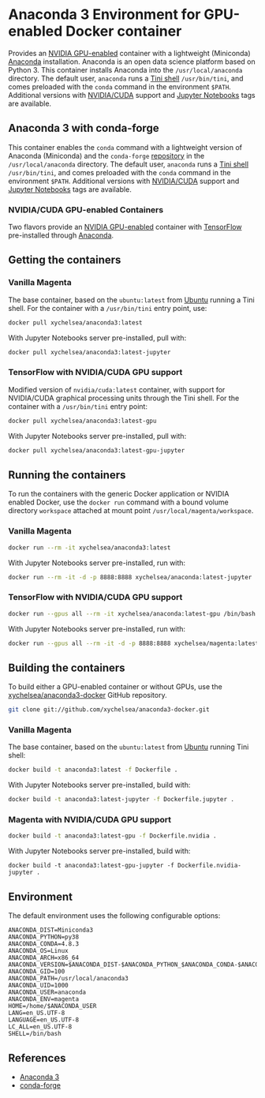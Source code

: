 # Anaconda 3 Environment for GPU-enabled Docker container

Provides an [NVIDIA GPU-enabled](https://hub.docker.com/r/nvidia/cuda) container with a lightweight (Miniconda) [Anaconda](https://anaconda.com/) installation. Anaconda is an open data science platform based on Python 3. This container installs Anaconda into the ```/usr/local/anaconda``` directory. The default user, ```anaconda``` runs a [Tini shell](https://github.com/krallin/tini/) ```/usr/bin/tini```, and comes preloaded with the ```conda``` command in the environment ```$PATH```. Additional versions with [NVIDIA/CUDA](https://hub.docker.com/r/nvidia/cuda/) support and [Jupyter Notebooks](https://jupyter.org/) tags are available.

Anaconda 3 with conda-forge
-----

This container enables the ```conda``` command with a lightweight version of Anaconda (Miniconda) and the ```conda-forge``` [repository](https://conda-forge.org/) in the ```/usr/local/anaconda``` directory. The default user, ```anaconda``` runs a [Tini shell](https://github.com/krallin/tini/) ```/usr/bin/tini```, and comes preloaded with the ```conda``` command in the environment ```$PATH```. Additional versions with [NVIDIA/CUDA](https://hub.docker.com/r/nvidia/cuda/) support and [Jupyter Notebooks](https://jupyter.org/) tags are available.

### NVIDIA/CUDA GPU-enabled Containers

Two flavors provide an [NVIDIA GPU-enabled](https://hub.docker.com/r/nvidia/cuda) container with [TensorFlow](https://tensorflow.org) pre-installed through [Anaconda](https://anaconda.com/).

## Getting the containers

### Vanilla Magenta

The base container, based on the ```ubuntu:latest``` from [Ubuntu](https://hub.docker.com/_/ubuntu/) running a Tini shell. For the container with a ```/usr/bin/tini``` entry point, use:

```bash
docker pull xychelsea/anaconda3:latest
```

With Jupyter Notebooks server pre-installed, pull with:

```bash
docker pull xychelsea/anaconda3:latest-jupyter
```

### TensorFlow with NVIDIA/CUDA GPU support

Modified version of ```nvidia/cuda:latest``` container, with support for NVIDIA/CUDA graphical processing units through the Tini shell. For the container with a ```/usr/bin/tini``` entry point:

```bash
docker pull xychelsea/anaconda3:latest-gpu
```

With Jupyter Notebooks server pre-installed, pull with:

```bash
docker pull xychelsea/anaconda3:latest-gpu-jupyter
```

## Running the containers

To run the containers with the generic Docker application or NVIDIA enabled Docker, use the ```docker run``` command with a bound volume directory ```workspace``` attached at mount point ```/usr/local/magenta/workspace```.

### Vanilla Magenta

```bash
docker run --rm -it xychelsea/anaconda3:latest
```

With Jupyter Notebooks server pre-installed, run with:

```bash
docker run --rm -it -d -p 8888:8888 xychelsea/anaconda:latest-jupyter
```
### TensorFlow with NVIDIA/CUDA GPU support

```bash
docker run --gpus all --rm -it xychelsea/anaconda:latest-gpu /bin/bash
```

With Jupyter Notebooks server pre-installed, run with:

```bash
docker run --gpus all --rm -it -d -p 8888:8888 xychelsea/magenta:latest-gpu-jupyter
```

## Building the containers

To build either a GPU-enabled container or without GPUs, use the [xychelsea/anaconda3-docker](https://github.com/xychelsea/anaconda3-docker) GitHub repository.

```bash
git clone git://github.com/xychelsea/anaconda3-docker.git
```

### Vanilla Magenta

The base container, based on the ```ubuntu:latest``` from [Ubuntu](https://hub.docker.com/_/ubuntu/) running Tini shell:

```bash
docker build -t anaconda3:latest -f Dockerfile .
```

With Jupyter Notebooks server pre-installed, build with:

```bash
docker build -t anaconda3:latest-jupyter -f Dockerfile.jupyter .
```

### Magenta with NVIDIA/CUDA GPU support

```bash
docker build -t anaconda3:latest-gpu -f Dockerfile.nvidia .
```

With Jupyter Notebooks server pre-installed, build with:

```
docker build -t anaconda3:latest-gpu-jupyter -f Dockerfile.nvidia-jupyter .
```

## Environment

The default environment uses the following configurable options:

```
ANACONDA_DIST=Miniconda3
ANACONDA_PYTHON=py38
ANACONDA_CONDA=4.8.3
ANACONDA_OS=Linux
ANACONDA_ARCH=x86_64
ANACONDA_VERSION=$ANACONDA_DIST-$ANACONDA_PYTHON_$ANACONDA_CONDA-$ANACONDA_OS-$ANACONDA_ARCH
ANACONDA_GID=100
ANACONDA_PATH=/usr/local/anaconda3
ANACONDA_UID=1000
ANACONDA_USER=anaconda
ANACONDA_ENV=magenta
HOME=/home/$ANACONDA_USER
LANG=en_US.UTF-8
LANGUAGE=en_US.UTF-8
LC_ALL=en_US.UTF-8
SHELL=/bin/bash

```

## References

- [Anaconda 3](https://www.anaconda.com/blog/tensorflow-in-anaconda)
- [conda-forge](https://conda-forge.org/)
